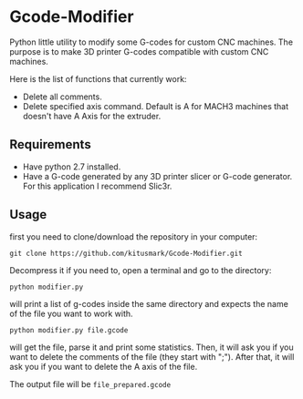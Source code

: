 # Gcode-Modifier
Python little utility to modify some G-codes for custom CNC machines.
The purpose is to make 3D printer G-codes compatible with custom CNC machines.

Here is the list of functions that currently work:

- Delete all comments.
- Delete specified axis command. Default is A for MACH3 machines that doesn't have A Axis for the extruder.

## Requirements

- Have python 2.7 installed.
- Have a G-code generated by any 3D printer slicer or G-code generator. For this application I recommend Slic3r.



## Usage

first you need to clone/download the repository in your computer:

`git clone https://github.com/kitusmark/Gcode-Modifier.git`

Decompress it if you need to, open a terminal and go to the directory:

`python modifier.py`

will print a list of g-codes inside the same directory and expects the name of the file you want to work with.

`python modifier.py file.gcode`

will get the file, parse it and print some statistics.
Then, it will ask you if you want to delete the comments of the file (they start with ";"). After that, it will ask you if you want to delete the A axis of the file.

The output file will be `file_prepared.gcode`

